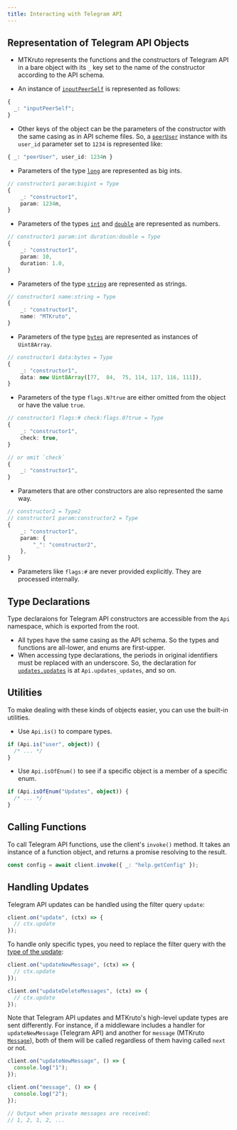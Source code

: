 ```yaml
---
title: Interacting with Telegram API
---
```


## Representation of Telegram API Objects

- MTKruto represents the functions and the constructors of Telegram API in a
  bare object with its `_` key set to the name of the constructor according to
  the API schema.

- An instance of
  [`inputPeerSelf`](https://core.telegram.org/constructor/inputPeerSelf) is
  represented as follows:

```ts
{
  _: "inputPeerSelf";
}
```

- Other keys of the object can be the parameters of the constructor with the
  same casing as in API scheme files. So, a
  [`peerUser`](https://core.telegram.org/constructor/inputPeerSelf) instance
  with its `user_id` parameter set to `1234` is represented like:

```ts
{ _: "peerUser", user_id: 1234n }
```

- Parameters of the type [`long`](https://core.telegram.org/type/long) are
  represented as big ints.

```ts
// constructor1 param:bigint = Type
{
    _: "constructor1",
    param: 1234n,
}
```

- Parameters of the types [`int`](https://core.telegram.org/type/int) and
  [`double`](https://core.telegram.org/type/double) are represented as numbers.

```ts
// constructor1 param:int duration:double = Type
{
    _: "constructor1",
    param: 10,
    duration: 1.0,
}
```

- Parameters of the type [`string`](https://core.telegram.org/type/string) are
  represented as strings.

```ts
// constructor1 name:string = Type
{
    _: "constructor1",
    name: "MTKruto",
}
```

- Parameters of the type [`bytes`](https://core.telegram.org/type/bytes) are
  represented as instances of `Uint8Array`.

```ts
// constructor1 data:bytes = Type
{
    _: "constructor1",
    data: new Uint8Array([77,  84,  75, 114, 117, 116, 111]),
}
```

- Parameters of the type `flags.N?true` are either omitted from the object or
  have the value `true`.

```ts
// constructor1 flags:# check:flags.0?true = Type
{
    _: "constructor1",
    check: true,
}

// or omit `check`
{
    _: "constructor1",
}
```

- Parameters that are other constructors are also represented the same way.

```ts
// constructor2 = Type2
// constructor1 param:constructor2 = Type
{
    _: "constructor1",
    param: {
        "_": "constructor2",
    },
}
```

- Parameters like `flags:#` are never provided explicitly. They are processed
  internally.

## Type Declarations

Type declaraions for Telegram API constructors are accessible from the `Api`
namespace, which is exported from the root.

- All types have the same casing as the API schema. So the types and functions
  are all-lower, and enums are first-upper.
- When accessing type declarations, the periods in original identifiers must be
  replaced with an underscore. So, the declaration for
  [`updates.updates`](https://core.telegram.org/constructor/updates.update) is
  at `Api.updates_updates`, and so on.

## Utilities

To make dealing with these kinds of objects easier, you can use the built-in
utilities.

- Use `Api.is()` to compare types.

```ts
if (Api.is("user", object)) {
  /* ... */
}
```

- Use `Api.isOfEnum()` to see if a specific object is a member of a specific
  enum.

```ts
if (Api.isOfEnum("Updates", object)) {
  /* ... */
}
```

## Calling Functions

To call Telegram API functions, use the client's `invoke()` method. It takes an
instance of a function object, and returns a promise resolving to the result.

```ts
const config = await client.invoke({ _: "help.getConfig" });
```

## Handling Updates

Telegram API updates can be handled using the filter query `update`:

```ts
client.on("update", (ctx) => {
  // ctx.update
});
```

To handle only specific types, you need to replace the filter query with the
[type of the update](https://core.telegram.org/type/Update):

```ts
client.on("updateNewMessage", (ctx) => {
  // ctx.update
});

client.on("updateDeleteMessages", (ctx) => {
  // ctx.update
});
```

Note that Telegram API updates and MTKruto's high-level update types are sent
differently. For instance, if a middleware includes a handler for
`updateNewMessage` (Telegram API) and another for `message` (MTKruto
[`Message`](/types/Message)), both of them will be called regardless of them
having called `next` or not.

```ts
client.on("updateNewMessage", () => {
  console.log("1");
});

client.on("message", () => {
  console.log("2");
});

// Output when private messages are received:
// 1, 2, 1, 2, ...
```
